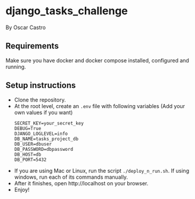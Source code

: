 # django_tasks_challenge

By Oscar Castro

## Requirements
Make sure you have docker and docker compose installed, configured and running.

## Setup instructions
- Clone the repository.
- At the root level, create an `.env` file with following variables (Add your own values if you want)
    ```
    SECRET_KEY=your_secret_key
    DEBUG=True
    DJANGO_LOGLEVEL=info
    DB_NAME=tasks_project_db
    DB_USER=dbuser
    DB_PASSWORD=dbpassword
    DB_HOST=db
    DB_PORT=5432
    ```
- If you are using Mac or Linux, run the script `./deploy_n_run.sh`. If using windows, run each of its commands manually.
- After it finishes, open http://localhost on your browser.
- Enjoy!